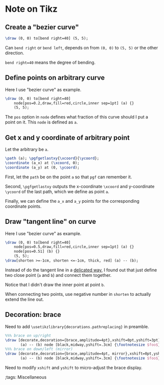 # Note on Tikz

## Create a "bezier curve"

```tex
\draw (0, 0) to[bend right=40] (5, 5);
```

Can `bend right` or `bend left`, depends on from `(0, 0)` to `(5, 5)` or the other direction.

`bend right=40` means the degree of bending.

## Define points on arbitrary curve

Here I use "bezier curve" as example.

```tex
\draw (0, 0) to[bend right=40]
    node[pos=0.2,draw,fill=red,circle,inner sep=1pt] (a) {}
    (5, 5);
```

The `pos` option in `node` defines what fraction of this curve should I put a point on it.
This `node` is defined as `a`.

## Get x and y coordinate of arbitrary point

Let the arbitrary be `a`.

```tex
\path (a); \pgfgetlastxy{\xcoord}{\ycoord};
\coordinate (a_x) at (\xcoord, 0);
\coordinate (a_y) at (0, \ycoord);
```

First, let the `path` be on the point `a` so that `pgf` can remember it.

Second, `\pgfgetlastxy` outputs the x-coordinate `\xcoord` and y-coordinate `\ycoord` of the last path, which we define as point `a`.

Finally, we can define the `a_x` and `a_y` points for the corresponding coordinate points.

## Draw "tangent line" on curve

Here I use "bezier curve" as example.

```tex
\draw (0, 0) to[bend right=40]
    node[pos=0.5,draw,fill=red,circle,inner sep=1pt] (a) {}
    node[pos=0.51] (b) {}
    (5, 5);
\draw[shorten >=-1cm, shorten <=-1cm, thick, red] (a) -- (b);
```

Instead of do the tangent line in a [delicated way](https://tex.stackexchange.com/a/25940), I found out that just define two close point (`a` and `b`) and connect them together.

Notice that I didn't draw the inner point at point `b`.

When connecting two points, use negative number in `shorten` to actually extend the line out.

## Decoration: brace

Need to add `\usetikzlibrary{decorations.pathreplacing}` in preamble.

```tex
%%% brace on up/right
\draw [decorate,decoration={brace,amplitude=4pt},xshift=0pt,yshift=3pt]
       (a) -- (b) node [black,midway,yshift=.3cm] {\footnotesize $foo$};
%%% brace on down/left (mirror)
\draw [decorate,decoration={brace,amplitude=4pt, mirror},xshift=0pt,yshift=3pt]
       (a) -- (b) node [black,midway,yshift=.3cm] {\footnotesize $foo$};
```

Need to modify `xshift` and `yshift` to micro-adjust the brace display.

;tags: Miscellaneous
